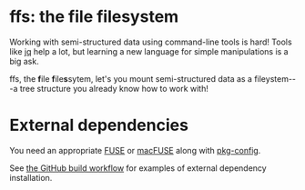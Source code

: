 # ffs: the file filesystem

Working with semi-structured data using command-line tools is hard!
Tools like [jq](https://github.com/stedolan/jq) help a lot, but
learning a new language for simple manipulations is a big ask.

ffs, the **f**ile **f**ile**s**sytem, let's you mount semi-structured
data as a fileystem---a tree structure you already know how to work with!

# External dependencies

You need an appropriate [FUSE](https://github.com/libfuse/libfuse) or
[macFUSE](https://osxfuse.github.io/) along with
[pkg-config](https://www.freedesktop.org/wiki/Software/pkg-config/).

See [the GitHub build
workflow](https://github.com/mgree/ffs/blob/main/.github/workflows/build.yml)
for examples of external dependency installation.
